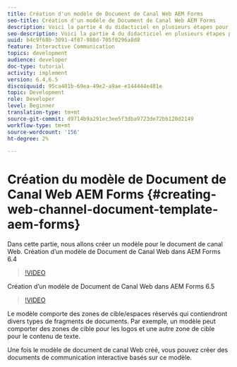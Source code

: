 ```yaml
---
title: Création d'un modèle de Document de Canal Web AEM Forms
seo-title: Création d'un modèle de Document de Canal Web AEM Forms
description: Voici la partie 4 du didacticiel en plusieurs étapes pour créer votre premier document de communications interactives. Dans cette partie, nous allons créer un modèle pour le document de canal Web.
seo-description: Voici la partie 4 du didacticiel en plusieurs étapes pour créer votre premier document de communications interactives. Dans cette partie, nous allons créer un modèle pour le document de canal Web.
uuid: b4c9f68b-3091-4f87-988d-705f0296a8d8
feature: Interactive Communication
topics: development
audience: developer
doc-type: tutorial
activity: implement
version: 6.4,6.5
discoiquuid: 95ca401b-69ea-49e2-a9ae-e144444e481e
topic: Development
role: Developer
level: Beginner
translation-type: tm+mt
source-git-commit: d9714b9a291ec3ee5f3dba9723de72bb120d2149
workflow-type: tm+mt
source-wordcount: '156'
ht-degree: 2%

---
```



# Création du modèle de Document de Canal Web AEM Forms {#creating-web-channel-document-template-aem-forms}

Dans cette partie, nous allons créer un modèle pour le document de canal Web.
Création d’un modèle de Document de Canal Web dans AEM Forms 6.4
>[!VIDEO](https://video.tv.adobe.com/v/22342?quality=9&learn=on)

Création d’un modèle de Document de Canal Web dans AEM Forms 6.5
>[!VIDEO](https://video.tv.adobe.com/v/27807?quality=9&learn=on)

Le modèle comporte des zones de cible/espaces réservés qui contiendront divers types de fragments de documents. Par exemple, un modèle peut comporter des zones de cible pour les logos et une autre zone de cible pour le contenu de texte.

Une fois le modèle de document de canal Web créé, vous pouvez créer des documents de communication interactive basés sur ce modèle.

